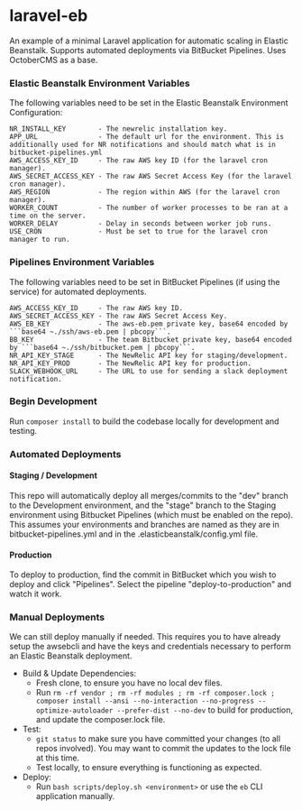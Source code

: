 # laravel-eb

An example of a minimal Laravel application for automatic scaling in Elastic Beanstalk. Supports automated deployments via BitBucket Pipelines. Uses OctoberCMS as a base.

### Elastic Beanstalk Environment Variables

The following variables need to be set in the Elastic Beanstalk Environment Configuration:

    NR_INSTALL_KEY        - The newrelic installation key.
    APP_URL               - The default url for the environment. This is additionally used for NR notifications and should match what is in bitbucket-pipelines.yml
    AWS_ACCESS_KEY_ID     - The raw AWS key ID (for the laravel cron manager).
    AWS_SECRET_ACCESS_KEY - The raw AWS Secret Access Key (for the laravel cron manager).
    AWS_REGION            - The region within AWS (for the laravel cron manager).
    WORKER_COUNT          - The number of worker processes to be ran at a time on the server.
    WORKER_DELAY          - Delay in seconds between worker job runs.
    USE_CRON              - Must be set to true for the laravel cron manager to run.

### Pipelines Environment Variables

The following variables need to be set in BitBucket Pipelines (if using the service) for automated deployments.

    AWS_ACCESS_KEY_ID     - The raw AWS key ID.
    AWS_SECRET_ACCESS_KEY - The raw AWS Secret Access Key.
    AWS_EB_KEY            - The aws-eb.pem private key, base64 encoded by ```base64 ~./ssh/aws-eb.pem | pbcopy```.
    BB_KEY                - The team Bitbucket private key, base64 encoded by ```base64 ~./ssh/bitbucket.pem | pbcopy```.
    NR_API_KEY_STAGE      - The NewRelic API key for staging/development.
    NR_API_KEY_PROD       - The NewRelic API key for production.
    SLACK_WEBHOOK_URL     - The URL to use for sending a slack deployment notification.

### Begin Development

Run ```composer install``` to build the codebase locally for development and testing. 

### Automated Deployments

#### Staging / Development

This repo will automatically deploy all merges/commits to the "dev" branch to the Development environment, and the "stage" branch to the Staging environment using Bitbucket Pipelines (which must be enabled on the repo). This assumes your environments and branches are named as they are in bitbucket-pipelines.yml and in the .elasticbeanstalk/config.yml file.

#### Production

To deploy to production, find the commit in BitBucket which you wish to deploy and click "Pipelines". Select the pipeline "deploy-to-production" and watch it work.

### Manual Deployments

We can still deploy manually if needed. This requires you to have already setup the awsebcli and have the keys and credentials necessary to perform an Elastic Beanstalk deployment.

 - Build & Update Dependencies:
    - Fresh clone, to ensure you have no local dev files.
    - Run ```rm -rf vendor ; rm -rf modules ; rm -rf composer.lock ; composer install --ansi --no-interaction --no-progress --optimize-autoloader --prefer-dist --no-dev``` to build for production, and update the composer.lock file.
 - Test: 
    - ```git status``` to make sure you have committed your changes (to all repos involved). You may want to commit the updates to the lock file at this time.
    - Test locally, to ensure everything is functioning as expected.
 - Deploy:
    - Run ```bash scripts/deploy.sh <environment>``` or use the ```eb``` CLI application manually.